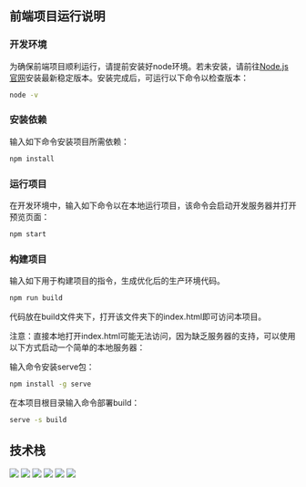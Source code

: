 ## 前端项目运行说明

### 开发环境

为确保前端项目顺利运行，请提前安装好node环境。若未安装，请前往[Node.js 官网](https://nodejs.org/)安装最新稳定版本。安装完成后，可运行以下命令以检查版本：

```bash
node -v
```

### 安装依赖

输入如下命令安装项目所需依赖：

```bash
npm install
```

### 运行项目

在开发环境中，输入如下命令以在本地运行项目，该命令会启动开发服务器并打开预览页面：

```bash
npm start
```

### 构建项目

输入如下用于构建项目的指令，生成优化后的生产环境代码。

```bash
npm run build
```

代码放在build文件夹下，打开该文件夹下的index.html即可访问本项目。

注意：直接本地打开index.html可能无法访问，因为缺乏服务器的支持，可以使用以下方式启动一个简单的本地服务器：

输入命令安装serve包：

```bash
npm install -g serve
```

在本项目根目录输入命令部署build：

```bash
serve -s build
```

## 技术栈

![](https://img.shields.io/badge/HTML5-%23E34F26?style=flat-square&logo=html5&logoColor=%23fff)
![](https://img.shields.io/badge/CSS3-%231572B6?style=flat-square&logo=css3&logoColor=%23fff)
![](https://img.shields.io/badge/TypeScript-%233178C6?style=flat-square&logo=typescript&logoColor=%23fff)
![](https://img.shields.io/badge/React-%2361DAFB?style=flat-square&logo=react&logoColor=%23fff)
![](https://img.shields.io/badge/Webpack-%238DD6F9?style=flat-square&logo=webpack&logoColor=%23fff)
![](https://img.shields.io/badge/Ant%20Design-%230170FE?style=flat-square&logo=antdesign&logoColor=%23fff)
